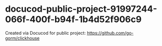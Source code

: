 # docucod-public-project-91997244-066f-400f-b94f-1b4d52f906c9
Created via Docucod for public project: https://github.com/go-gorm/clickhouse
